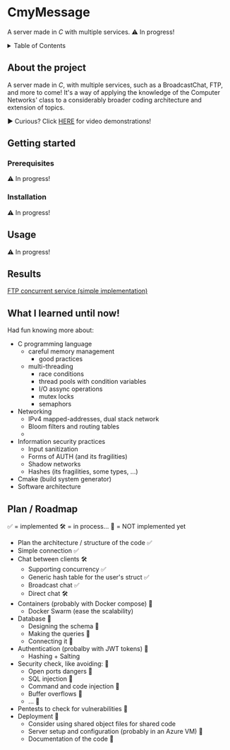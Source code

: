 # CmyMessage
A server made in _C_ with multiple services.
⚠️ In progress!


<!-- TABLE OF CONTENTS -->
<details>
  <summary>Table of Contents</summary>
  <ol>
    <li>
      <a href="#about-the-project">About The Project</a>
    </li>
    <li>
      <a href="#getting-started">Getting Started</a>
      <ul>
        <li><a href="#prerequisites">Prerequisites</a></li>
        <li><a href="#installation">Installation</a></li>
      </ul>
    </li>
    <li><a href="#usage">Usage</a></li>
    <li><a href="#results">Results</a></li>
    <li><a href="#what-i-learned">What I learned until now!</a></li>
    <li><a href="#plan-/-roadmap">Plan / Roadmap</a></li>
  </ol>
</details>

<!-- ABOUT THE PROJECT -->
## About the project
A server made in _C_, with multiple services, such as a BroadcastChat, FTP, and more to come! It's a way of applying the knowledge of the Computer Networks' class to a considerably broader coding architecture and extension of topics.

▶️ Curious? Click <a href="#video-guide-and-results">HERE</a> for video demonstrations!

<!-- HOW TO START IT -->
## Getting started
### Prerequisites
⚠️ In progress!

### Installation 
⚠️ In progress!

## Usage
⚠️ In progress!

## Results
<a href="https://youtu.be/v7n3sTKgzqM">FTP concurrent service (simple implementation)</a>

## What I learned until now!
Had fun knowing more about:
* C programming language
  * careful memory management
    * good practices
  * multi-threading
    * race conditions
    * thread pools with condition variables
    * I/O assync operations
    * mutex locks
    * semaphors
* Networking
  * IPv4 mapped-addresses, dual stack network
  * Bloom filters and routing tables
  * 
* Information security practices
  * Input sanitization
  * Forms of AUTH (and its fragilities)
  * Shadow networks
  * Hashes (its fragilities, some types, ...)
* Cmake (build system generator)
* Software architecture 

## Plan / Roadmap 
✅ = implemented
🛠️ = in process...
🔁 = NOT implemented yet

- Plan the architecture / structure of the code ✅
- Simple connection ✅
- Chat between clients 🛠️ 
  - Supporting concurrency ✅
  - Generic hash table for the user's struct ✅
  - Broadcast chat ✅
  - Direct chat 🛠️
- Containers (probably with Docker compose) 🔁
  - Docker Swarm (ease the scalability)
- Database 🔁
    - Designing the schema 🔁
    - Making the queries 🔁
    - Connecting it 🔁
- Authentication (probalby with JWT tokens) 🔁
  - Hashing + Salting
- Security check, like avoiding: 🔁
  - Open ports dangers 🔁
  - SQL injection 🔁
  - Command and code injection 🔁
  - Buffer overflows 🔁
  - ... 🔁
- Pentests to check for vulnerabilities 🔁
- Deployment 🔁
    - Consider using shared object files for shared code
    - Server setup and configuration (probably in an Azure VM) 🔁
    - Documentation of the code 🔁
